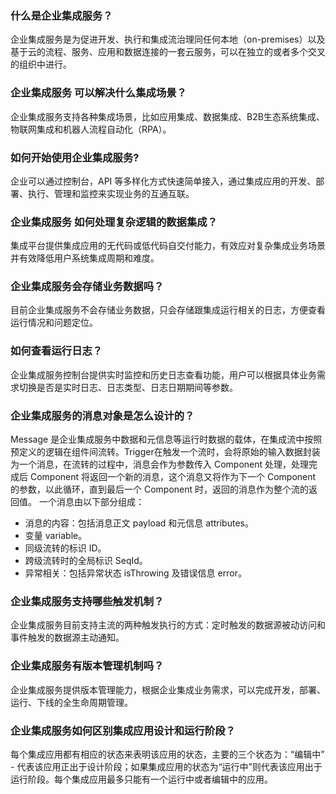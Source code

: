 ### 什么是企业集成服务？

企业集成服务是为促进开发、执行和集成流治理同任何本地（on-premises）以及基于云的流程、服务、应用和数据连接的一套云服务，可以在独立的或者多个交叉的组织中进行。

### 企业集成服务 可以解决什么集成场景？

企业集成服务支持各种集成场景，比如应用集成、数据集成、B2B生态系统集成、物联网集成和机器人流程自动化（RPA）。

### 如何开始使用企业集成服务?

企业可以通过控制台，API 等多样化方式快速简单接入，通过集成应用的开发、部署、执行、管理和监控来实现业务的互通互联。

### 企业集成服务 如何处理复杂逻辑的数据集成？

集成平台提供集成应用的无代码或低代码自交付能力，有效应对复杂集成业务场景并有效降低用户系统集成周期和难度。

###  企业集成服务会存储业务数据吗？

目前企业集成服务不会存储业务数据，只会存储跟集成运行相关的日志，方便查看运行情况和问题定位。

### 如何查看运行日志？

企业集成服务控制台提供实时监控和历史日志查看功能，用户可以根据具体业务需求切换是否是实时日志、日志类型、日志日期期间等参数。

###  企业集成服务的消息对象是怎么设计的？

Message 是企业集成服务中数据和元信息等运行时数据的载体，在集成流中按照预定义的逻辑在组件间流转。Trigger在触发一个流时，会将原始的输入数据封装为一个消息，在流转的过程中，消息会作为参数传入 Component 处理，处理完成后 Component 将返回一个新的消息，这个消息又将作为下一个 Component 的参数，以此循环，直到最后一个 Component 时，返回的消息作为整个流的返回值。
一个消息由以下部分组成：
- 消息的内容：包括消息正文 payload 和元信息 attributes。
- 变量 variable。
- 同级流转的标识 ID。
- 跨级流转时的全局标识 SeqId。
- 异常相关：包括异常状态 isThrowing 及错误信息 error。

### 企业集成服务支持哪些触发机制？

企业集成服务目前支持主流的两种触发执行的方式：定时触发的数据源被动访问和事件触发的数据源主动通知。

### 企业集成服务有版本管理机制吗？

企业集成服务提供版本管理能力，根据企业集成业务需求，可以完成开发，部署、运行、下线的全生命周期管理。

### 企业集成服务如何区别集成应用设计和运行阶段？

每个集成应用都有相应的状态来表明该应用的状态，主要的三个状态为：“编辑中” - 代表该应用正出于设计阶段；如果集成应用的状态为“运行中”则代表该应用出于运行阶段。每个集成应用最多只能有一个运行中或者编辑中的应用。












